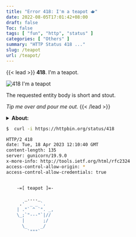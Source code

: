 ```yaml
---
title: "Error 418: I'm a teapot 🫖"
date: 2022-08-05T17:01:42+08:00
draft: false
Toc: false
tags: [ "fun", "http", "status" ]
categories: [ "Others" ]
summary: "HTTP Status 418 ..."
slug: /teapot
url: /teapot/
---
```


{{< lead >}}
**418**. I'm a teapot. 

![418 I'm a teapot](https://www.gstatic.com/teapot/teapot.png)

The requested entity body is short and stout.

*Tip me over and pour me out.*
{{< /lead >}}

<details>
<summary><b>About:</b></summary>
<small>
  <ul> 🫖 Google: <a href="https://www.google.com/teapot" target="_blank">Error 418</a></ul>
  <ul> 🫖 Mozilla: <a href="https://developer.mozilla.org/en-US/docs/Web/HTTP/Status/418" target="_blank">418 I'm a teapot</a></ul>
  <ul> 🫖 Wikipedia: <a href="https://en.wikipedia.org/wiki/Hyper_Text_Coffee_Pot_Control_Protocol" target="_blank">Hyper Text Coffee Pot Control Protocol</a></ul>
  <ul> 🫖 Save418: <a href="https://save418.com/" target="_blank">The Save 418 Movement</a></ul>
  <ul> 🫖 IETF: <a href="https://www.rfc-editor.org/rfc/rfc2324#section-2.3.2" target="_blank">RFC 2324 #section-2.3.2</a></ul>
</small>
</details>

```bash
$  curl -i https://httpbin.org/status/418

HTTP/2 418
date: Tue, 18 Apr 2023 12:10:40 GMT
content-length: 135
server: gunicorn/19.9.0
x-more-info: http://tools.ietf.org/html/rfc2324
access-control-allow-origin: *
access-control-allow-credentials: true


    -=[ teapot ]=-

       _...._
     .'  _ _ `.
    | ."` ^ `". _,
    \_;`"---"`|//
      |       ;/
      \_     _/
        `"""`
```

